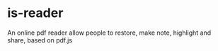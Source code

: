is-reader
=========

An online pdf reader allow people to restore, make note, highlight and share, based on pdf.js
